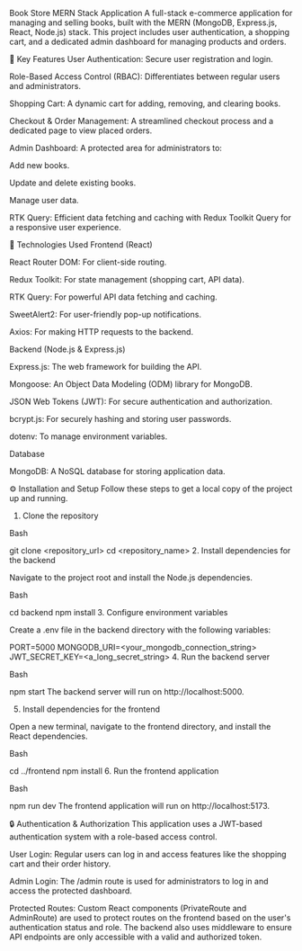 
Book Store MERN Stack Application
A full-stack e-commerce application for managing and selling books, built with the MERN (MongoDB, Express.js, React, Node.js) stack. This project includes user authentication, a shopping cart, and a dedicated admin dashboard for managing products and orders.

🌟 Key Features
User Authentication: Secure user registration and login.

Role-Based Access Control (RBAC): Differentiates between regular users and administrators.

Shopping Cart: A dynamic cart for adding, removing, and clearing books.

Checkout & Order Management: A streamlined checkout process and a dedicated page to view placed orders.

Admin Dashboard: A protected area for administrators to:

Add new books.

Update and delete existing books.

Manage user data.

RTK Query: Efficient data fetching and caching with Redux Toolkit Query for a responsive user experience.

🚀 Technologies Used
Frontend (React)

React Router DOM: For client-side routing.

Redux Toolkit: For state management (shopping cart, API data).

RTK Query: For powerful API data fetching and caching.

SweetAlert2: For user-friendly pop-up notifications.

Axios: For making HTTP requests to the backend.

Backend (Node.js & Express.js)

Express.js: The web framework for building the API.

Mongoose: An Object Data Modeling (ODM) library for MongoDB.

JSON Web Tokens (JWT): For secure authentication and authorization.

bcrypt.js: For securely hashing and storing user passwords.

dotenv: To manage environment variables.

Database

MongoDB: A NoSQL database for storing application data.

⚙️ Installation and Setup
Follow these steps to get a local copy of the project up and running.

1. Clone the repository

Bash

git clone <repository_url>
cd <repository_name>
2. Install dependencies for the backend

Navigate to the project root and install the Node.js dependencies.

Bash

cd backend
npm install
3. Configure environment variables

Create a .env file in the backend directory with the following variables:

PORT=5000
MONGODB_URI=<your_mongodb_connection_string>
JWT_SECRET_KEY=<a_long_secret_string>
4. Run the backend server

Bash

npm start
The backend server will run on http://localhost:5000.

5. Install dependencies for the frontend

Open a new terminal, navigate to the frontend directory, and install the React dependencies.

Bash

cd ../frontend
npm install
6. Run the frontend application

Bash

npm run dev
The frontend application will run on http://localhost:5173.

🔒 Authentication & Authorization
This application uses a JWT-based authentication system with a role-based access control.

User Login: Regular users can log in and access features like the shopping cart and their order history.

Admin Login: The /admin route is used for administrators to log in and access the protected dashboard.

Protected Routes: Custom React components (PrivateRoute and AdminRoute) are used to protect routes on the frontend based on the user's authentication status and role. The backend also uses middleware to ensure API endpoints are only accessible with a valid and authorized token.
